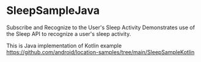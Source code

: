 # SleepSampleJava
Subscribe and Recognize to the User's Sleep Activity
Demonstrates use of the Sleep API to recognize a user's sleep activity.

This is Java implementation of Kotlin example https://github.com/android/location-samples/tree/main/SleepSampleKotlin
